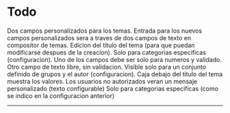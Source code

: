 # Todo

Dos campos personalizados para los temas.
Entrada para los nuevos campos personalizados sera a traves de dos campos de texto en compositor de temas.
Edicion del titulo del tema (para que puedan modificarse despues de la creacion).
Solo para categorias especificas (configuracion).
Uno de los campos debe ser solo para numeros y validado.
Otro campo de texto libre, sin validacion.
Visible solo para un conjunto definido de grupos y el autor (configuracion).
Caja debajo del titulo del tema muestra los valores.
Los usuarios no autorizados veran un mensaje personalizado (texto configurable)
Solo para categorias especificas (como se indico en la configuracion anterior)

---

